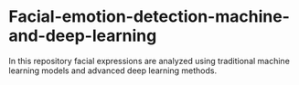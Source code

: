 # Facial-emotion-detection-machine-and-deep-learning
In this repository facial expressions are analyzed using traditional machine learning models and advanced deep learning methods.
